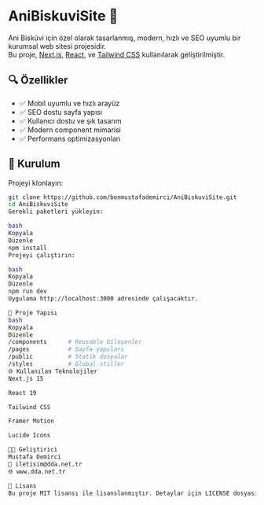 # AniBiskuviSite 🍪

Ani Bisküvi için özel olarak tasarlanmış, modern, hızlı ve SEO uyumlu bir kurumsal web sitesi projesidir.  
Bu proje, [Next.js](https://nextjs.org/), [React](https://react.dev/), ve [Tailwind CSS](https://tailwindcss.com/) kullanılarak geliştirilmiştir.

## 🔍 Özellikler

- ✅ Mobil uyumlu ve hızlı arayüz
- ✅ SEO dostu sayfa yapısı
- ✅ Kullanıcı dostu ve şık tasarım
- ✅ Modern component mimarisi
- ✅ Performans optimizasyonları

## 🚀 Kurulum

Projeyi klonlayın:

```bash
git clone https://github.com/benmustafademirci/AniBiskuviSite.git
cd AniBiskuviSite
Gerekli paketleri yükleyin:

bash
Kopyala
Düzenle
npm install
Projeyi çalıştırın:

bash
Kopyala
Düzenle
npm run dev
Uygulama http://localhost:3000 adresinde çalışacaktır.

📁 Proje Yapısı
bash
Kopyala
Düzenle
/components      # Reusable bileşenler
/pages           # Sayfa yapıları
/public          # Statik dosyalar
/styles          # Global stiller
🌐 Kullanılan Teknolojiler
Next.js 15

React 19

Tailwind CSS

Framer Motion

Lucide Icons

👨‍💻 Geliştirici
Mustafa Demirci
📧 iletisim@dda.net.tr
🌐 www.dda.net.tr

📄 Lisans
Bu proje MIT lisansı ile lisanslanmıştır. Detaylar için LICENSE dosyasına bakabilirsiniz.
```
